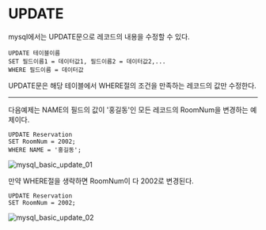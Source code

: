 # UPDATE
mysql에서는 UPDATE문으로 레코드의 내용을 수정할 수 있다.

    UPDATE 테이블이름
    SET 필드이름1 = 데이터값1, 필드이름2 = 데이터값2,...
    WHERE 필드이름 = 데이터값

UPDATE문은 해당 테이블에서 WHERE절의 조건을 만족하는 레코드의 값만 수정한다.

---

다음예제는 NAME의 필드의 값이 '홍길동'인 모든 레코드의 RoomNum을 변경하는 예제이다.

    UPDATE Reservation
    SET RoomNum = 2002;
    WHERE NAME = '홍길동';

![mysql_basic_update_01](https://user-images.githubusercontent.com/82089918/153122413-cdfaa256-cbe8-4ea1-9d57-fbfbb387c913.jpg)

만약 WHERE절을 생략하면 RoomNum이 다 2002로 변경된다.

    UPDATE Reservation
    SET RoomNum = 2002;

![mysql_basic_update_02](https://user-images.githubusercontent.com/82089918/153122675-ebf009d7-8e3d-4e94-be92-56ac6381b1c6.jpg)
